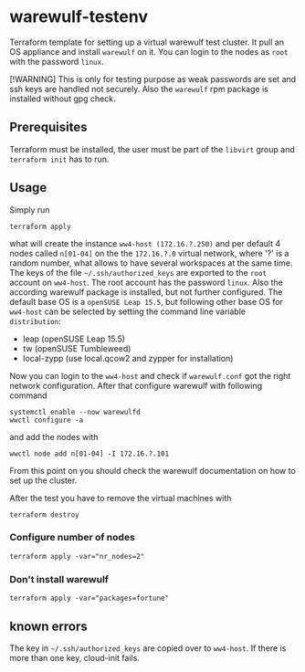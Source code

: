 # warewulf-testenv
Terraform template for setting up a virtual warewulf test cluster. It pull an
OS appliance and install `warewulf` on it.  You can login to the nodes as
`root` with the password `linux`.

[!WARNING]
This is only for testing purpose as weak passwords are set and ssh keys are
handled not securely. Also the `warewulf` rpm package is installed without
gpg check.

## Prerequisites
Terraform must be installed, the user must be part of the `libvirt` group and
`terraform init` has to run.

## Usage
Simply run
```
terraform apply
```
what will create the instance `ww4-host (172.16.?.250)` and per default 4 nodes
called `n[01-04]` on the the `172.16.?.0` virtual network, where '?' is a
random number, what allows to have several workspaces at the same time. The
keys of the file `~/.ssh/authorized_keys` are exported to the `root` account on
`ww4-host`. The root account has the password `linux`.  Also the according
warewulf package is installed, but not further configured.  The default base OS
is a `openSUSE Leap 15.5`, but following other base OS for `ww4-host` can be
selected by setting the command line variable `distribution`:
* leap (openSUSE Leap 15.5)
* tw (openSUSE Tumbleweed)
* local-zypp (use local.qcow2 and zypper for installation)

Now you can login to the `ww4-host` and check if `warewulf.conf` got the right
network configuration.  After that configure warewulf with following command
```
systemctl enable --now warewulfd
wwctl configure -a
```
and add the nodes with
```
wwctl node add n[01-04] -I 172.16.?.101
```
From this point on you should check the warewulf documentation on how to set up
the cluster.

After the test you have to remove the virtual machines with
```
terraform destroy
```

### Configure number of nodes
```
terraform apply -var="nr_nodes=2"
```

### Don't install warewulf
```
terraform apply -var="packages=fortune"
```

## known errors
The key in `~/.ssh/authorized_keys` are copied over to `ww4-host`. If there is
more than one key, cloud-init fails.
